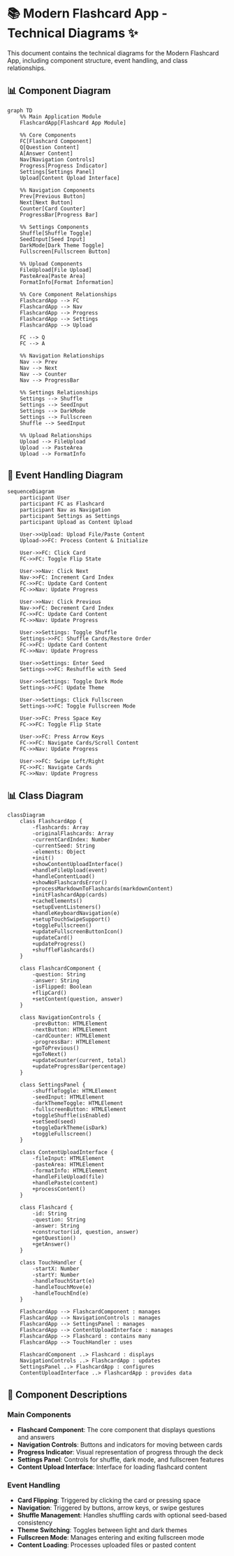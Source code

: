 # 📚 Modern Flashcard App - Technical Diagrams ✨

This document contains the technical diagrams for the Modern Flashcard App, including component structure, event handling, and class relationships.

## 📊 Component Diagram

```mermaid
graph TD
    %% Main Application Module
    FlashcardApp[Flashcard App Module]
    
    %% Core Components
    FC[Flashcard Component]
    Q[Question Content]
    A[Answer Content]
    Nav[Navigation Controls]
    Progress[Progress Indicator]
    Settings[Settings Panel]
    Upload[Content Upload Interface]
    
    %% Navigation Components
    Prev[Previous Button]
    Next[Next Button]
    Counter[Card Counter]
    ProgressBar[Progress Bar]
    
    %% Settings Components
    Shuffle[Shuffle Toggle]
    SeedInput[Seed Input]
    DarkMode[Dark Theme Toggle]
    Fullscreen[Fullscreen Button]
    
    %% Upload Components
    FileUpload[File Upload]
    PasteArea[Paste Area]
    FormatInfo[Format Information]
    
    %% Core Component Relationships
    FlashcardApp --> FC
    FlashcardApp --> Nav
    FlashcardApp --> Progress
    FlashcardApp --> Settings
    FlashcardApp --> Upload
    
    FC --> Q
    FC --> A
    
    %% Navigation Relationships
    Nav --> Prev
    Nav --> Next
    Nav --> Counter
    Nav --> ProgressBar
    
    %% Settings Relationships
    Settings --> Shuffle
    Settings --> SeedInput
    Settings --> DarkMode
    Settings --> Fullscreen
    Shuffle --> SeedInput
    
    %% Upload Relationships
    Upload --> FileUpload
    Upload --> PasteArea
    Upload --> FormatInfo
```

## 🔄 Event Handling Diagram

```mermaid
sequenceDiagram
    participant User
    participant FC as Flashcard
    participant Nav as Navigation
    participant Settings as Settings
    participant Upload as Content Upload
    
    User->>Upload: Upload File/Paste Content
    Upload->>FC: Process Content & Initialize
    
    User->>FC: Click Card
    FC->>FC: Toggle Flip State
    
    User->>Nav: Click Next
    Nav->>FC: Increment Card Index
    FC->>FC: Update Card Content
    FC->>Nav: Update Progress
    
    User->>Nav: Click Previous
    Nav->>FC: Decrement Card Index
    FC->>FC: Update Card Content
    FC->>Nav: Update Progress
    
    User->>Settings: Toggle Shuffle
    Settings->>FC: Shuffle Cards/Restore Order
    FC->>FC: Update Card Content
    FC->>Nav: Update Progress
    
    User->>Settings: Enter Seed
    Settings->>FC: Reshuffle with Seed
    
    User->>Settings: Toggle Dark Mode
    Settings->>FC: Update Theme
    
    User->>Settings: Click Fullscreen
    Settings->>FC: Toggle Fullscreen Mode
    
    User->>FC: Press Space Key
    FC->>FC: Toggle Flip State
    
    User->>FC: Press Arrow Keys
    FC->>FC: Navigate Cards/Scroll Content
    FC->>Nav: Update Progress
    
    User->>FC: Swipe Left/Right
    FC->>FC: Navigate Cards
    FC->>Nav: Update Progress
```

## 📊 Class Diagram

```mermaid
classDiagram
    class FlashcardApp {
        -flashcards: Array
        -originalFlashcards: Array
        -currentCardIndex: Number
        -currentSeed: String
        -elements: Object
        +init()
        +showContentUploadInterface()
        +handleFileUpload(event)
        +handleContentLoad()
        +showNoFlashcardsError()
        +processMarkdownToFlashcards(markdownContent)
        +initFlashcardApp(cards)
        +cacheElements()
        +setupEventListeners()
        +handleKeyboardNavigation(e)
        +setupTouchSwipeSupport()
        +toggleFullscreen()
        +updateFullscreenButtonIcon()
        +updateCard()
        +updateProgress()
        +shuffleFlashcards()
    }

    class FlashcardComponent {
        -question: String
        -answer: String
        -isFlipped: Boolean
        +flipCard()
        +setContent(question, answer)
    }

    class NavigationControls {
        -prevButton: HTMLElement
        -nextButton: HTMLElement
        -cardCounter: HTMLElement
        -progressBar: HTMLElement
        +goToPrevious()
        +goToNext()
        +updateCounter(current, total)
        +updateProgressBar(percentage)
    }

    class SettingsPanel {
        -shuffleToggle: HTMLElement
        -seedInput: HTMLElement
        -darkThemeToggle: HTMLElement
        -fullscreenButton: HTMLElement
        +toggleShuffle(isEnabled)
        +setSeed(seed)
        +toggleDarkTheme(isDark)
        +toggleFullscreen()
    }

    class ContentUploadInterface {
        -fileInput: HTMLElement
        -pasteArea: HTMLElement
        -formatInfo: HTMLElement
        +handleFileUpload(file)
        +handlePaste(content)
        +processContent()
    }

    class Flashcard {
        -id: String
        -question: String
        -answer: String
        +constructor(id, question, answer)
        +getQuestion()
        +getAnswer()
    }

    class TouchHandler {
        -startX: Number
        -startY: Number
        -handleTouchStart(e)
        -handleTouchMove(e)
        -handleTouchEnd(e)
    }

    FlashcardApp --> FlashcardComponent : manages
    FlashcardApp --> NavigationControls : manages
    FlashcardApp --> SettingsPanel : manages
    FlashcardApp --> ContentUploadInterface : manages
    FlashcardApp --> Flashcard : contains many
    FlashcardApp --> TouchHandler : uses
    
    FlashcardComponent ..> Flashcard : displays
    NavigationControls ..> FlashcardApp : updates
    SettingsPanel ..> FlashcardApp : configures
    ContentUploadInterface ..> FlashcardApp : provides data
```

## 🧩 Component Descriptions

### Main Components
- **Flashcard Component**: The core component that displays questions and answers
- **Navigation Controls**: Buttons and indicators for moving between cards
- **Progress Indicator**: Visual representation of progress through the deck
- **Settings Panel**: Controls for shuffle, dark mode, and fullscreen features
- **Content Upload Interface**: Interface for loading flashcard content

### Event Handling
- **Card Flipping**: Triggered by clicking the card or pressing space
- **Navigation**: Triggered by buttons, arrow keys, or swipe gestures
- **Shuffle Management**: Handles shuffling cards with optional seed-based consistency
- **Theme Switching**: Toggles between light and dark themes
- **Fullscreen Mode**: Manages entering and exiting fullscreen mode
- **Content Loading**: Processes uploaded files or pasted content
